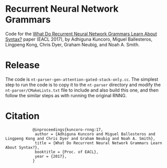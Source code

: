 # Recurrent Neural Network Grammars
Code for the [What Do Recurrent Neural Network Grammars Learn About Syntax?](https://arxiv.org/abs/1611.05774) paper (EACL 2017), by Adhiguna Kuncoro, Miguel Ballesteros, Lingpeng Kong, Chris Dyer, Graham Neubig, and Noah A. Smith. 

# Release
The code is `nt-parser-gen-attention-gated-stack-only.cc`. The simplest step to run the code is to copy it to the `nt-parser` directory and modify the `nt-parser/CMakeLists.txt` file to include and also build this one, and then follow the similar steps as with running the original RNNG.

# Citation
				@inproceedings{kuncoro-rnng:17,
				 author = {Adhiguna Kuncoro and Miguel Ballesteros and Lingpeng Kong and Chris Dyer and Graham Neubig and Noah A. Smith},
				 title = {What Do Recurrent Neural Network Grammars Learn About Syntax?},
				 booktitle = {Proc. of EACL},
				 year = {2017},
				} 

